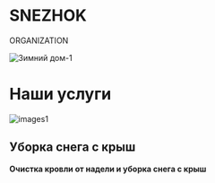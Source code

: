 # SNEZHOK
ORGANIZATION

![Зимний дом-1](https://user-images.githubusercontent.com/95538625/144721970-ce68992b-ab51-411b-a219-27e1b5821b08.jpg)

# Наши услуги

![images1](https://user-images.githubusercontent.com/95538625/144722113-3a49ebfa-e59f-4373-9e86-2c443a311d27.jpg)
## Уборка снега с крыш
**Очистка кровли от надели и уборка снега с крыш**
